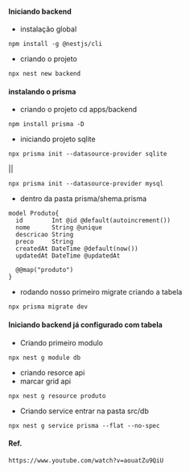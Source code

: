 
#### Iniciando backend
* instalação global
``` ok
npm install -g @nestjs/cli
```

* criando o projeto
``` ok
npx nest new backend
```

#### instalando o prisma

* criando o projeto cd apps/backend
```ok
npm install prisma -D
```

* iniciando projeto sqlite
```ok
npx prisma init --datasource-provider sqlite
```
|| <br>
```
npx prisma init --datasource-provider mysql
```
* dentro da pasta prisma/shema.prisma
``` ok
model Produto{
  id        Int @id @default(autoincrement())
  nome      String @unique
  descricao String 
  preco     String
  createdAt DateTime @default(now())
  updatedAt DateTime @updatedAt

  @@map("produto")
}
```

* rodando nosso primeiro migrate criando a tabela
``` ok
npx prisma migrate dev
```

#### Iniciando backend já configurado com tabela

* Criando primeiro modulo
``` ok
npx nest g module db
```

* criando resorce api
* marcar grid api
```
npx nest g resource produto
```

* Criando service entrar na pasta src/db
```
npx nest g service prisma --flat --no-spec
```

#### Ref.
```
https://www.youtube.com/watch?v=aouatZu9QiU
```
